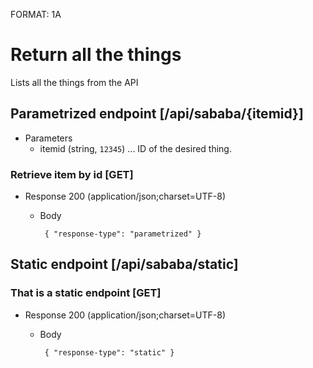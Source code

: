 FORMAT: 1A

# Return all the things
Lists all the things from the API

## Parametrized endpoint [/api/sababa/{itemid}]

+ Parameters
    + itemid (string, `12345`) ... ID of the desired thing.

### Retrieve item by id [GET]

+ Response 200 (application/json;charset=UTF-8)

    + Body

           { "response-type": "parametrized" }
            
## Static endpoint [/api/sababa/static]

### That is a static endpoint [GET]

+ Response 200 (application/json;charset=UTF-8)

    + Body

           { "response-type": "static" }
